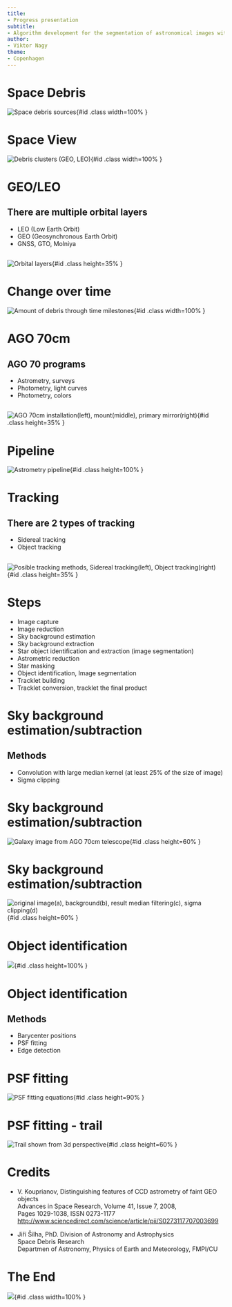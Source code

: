 ```yaml
---
title:
- Progress presentation
subtitle:
- Algorithm development for the segmentation of astronomical images with unique features
author:
- Viktor Nagy
theme:
- Copenhagen
---
```


# Space Debris

![Space debris sources](debris.png){#id .class width=100% }

# Space View

![Debris clusters (GEO, LEO)](spaceview.png){#id .class width=100% }

# GEO/LEO

## There are multiple orbital layers
+ LEO (Low Earth Orbit)
+ GEO (Geosynchronous Earth Orbit)
+ GNSS, GTO, Molniya

##
![Orbital layers](geoleo.png){#id .class height=35% }

# Change over time

![Amount of debris through time milestones](time.png){#id .class width=100% }

# AGO 70cm

## AGO 70 programs
+ Astrometry, surveys
+ Photometry, light curves
+ Photometry, colors

##
![AGO 70cm installation(left), mount(middle), primary mirror(right)](telescope.png){#id .class height=35% }

# Pipeline

![Astrometry pipeline](pipeline.png){#id .class height=100% }

# Tracking

## There are 2 types of tracking
+ Sidereal tracking
+ Object tracking

##
![Posible tracking methods, Sidereal tracking(left), Object tracking(right)](tracking.png){#id .class height=35% }

# Steps

+ Image capture
+ Image reduction 
+ Sky background estimation
+ Sky background extraction
+ Star object identification and extraction (image segmentation)
+ Astrometric reduction
+ Star masking
+ Object identification, Image segmentation
+ Tracklet building
+ Tracklet conversion, tracklet the final product

# Sky background estimation/subtraction

## Methods
+ Convolution with large median kernel (at least 25% of the size of image)
+ Sigma clipping

# Sky background estimation/subtraction

![Galaxy image from AGO 70cm telescope](galaxy.png){#id .class height=60% }

# Sky background estimation/subtraction

![original image(a), background(b), result median filtering(c), sigma clipping(d)](background.png){#id .class height=60% }

# Object identification

![](noise.png){#id .class height=100% }

# Object identification

## Methods
+ Barycenter positions
+ PSF fitting
+ Edge detection

# PSF fitting

![PSF fitting equations](psf.png){#id .class height=90% }

# PSF fitting - trail

![Trail shown from 3d perspective](streak.png){#id .class height=60% }


# Credits

+ V. Kouprianov, Distinguishing features of CCD astrometry of faint GEO objects\
Advances in Space Research, Volume 41, Issue 7, 2008, \
Pages 1029-1038, ISSN 0273-1177\
http://www.sciencedirect.com/science/article/pii/S0273117707003699

+ Jiří Šilha, PhD. Division of Astronomy and Astrophysics \
Space Debris Research \
Departmen of Astronomy, Physics of Earth and Meteorology, FMPI/CU

# The End

![](thanks.png){#id .class width=100% }
